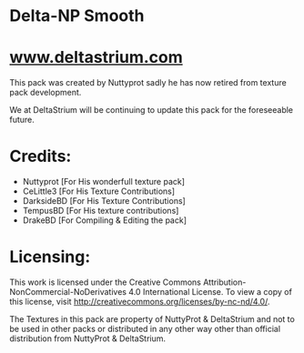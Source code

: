 # Delta-NP Smooth
www.deltastrium.com
=================
This pack was created by Nuttyprot sadly he has now retired from texture pack development.

We at DeltaStrium will be continuing to update this pack for the foreseeable future.

Credits:
================
* Nuttyprot [For His wonderfull texture pack]
* CeLittle3 [For His Texture Contributions]
* DarksideBD [For His Texture Contributions]
* TempusBD [For His texture contributions]
* DrakeBD [For Compiling & Editing the pack]

Licensing:
================
This work is licensed under the Creative Commons Attribution-NonCommercial-NoDerivatives 4.0 International License. To view a copy of this license, visit http://creativecommons.org/licenses/by-nc-nd/4.0/.

The Textures in this pack are property of NuttyProt & DeltaStrium and not to be used in other packs or distributed in any other way other than official distribution from NuttyProt & DeltaStrium.



